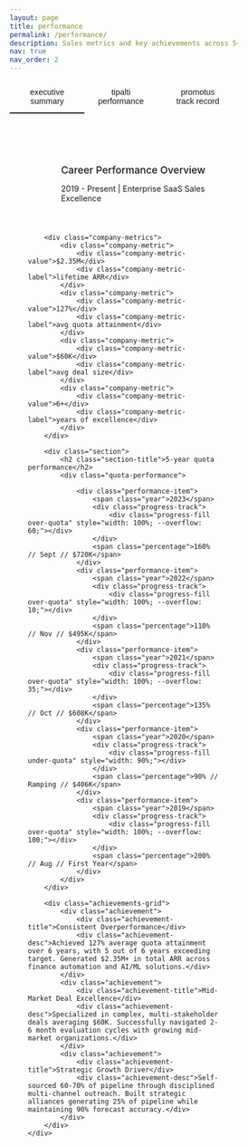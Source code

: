 ```yaml
---
layout: page
title: performance
permalink: /performance/
description: Sales metrics and key achievements across 5+ years of quota overattainment.
nav: true
nav_order: 2
---
```


<style>
* {
    margin: 0;
    padding: 0;
    box-sizing: border-box;
}

.performance-nav {
    display: flex;
    border-bottom: 1px solid var(--global-divider-color);
    margin-bottom: 2rem;
}

.nav-tab {
    padding: 0.75rem 1.5rem;
    background: none;
    border: none;
    color: var(--global-text-color-light);
    cursor: pointer;
    transition: all 0.3s ease;
    border-bottom: 2px solid transparent;
    font-size: 0.9rem;
}

.nav-tab.active {
    color: var(--global-theme-color);
    border-bottom-color: var(--global-theme-color);
}

.nav-tab:hover {
    color: var(--global-theme-color);
}

.tab-content {
    display: none;
}

.tab-content.active {
    display: block;
}

.section {
    margin-bottom: 2.5rem;
}

.section-title {
    font-size: 1.25rem;
    font-weight: 400;
    color: var(--global-text-color);
    margin-bottom: 1.5rem;
    border-bottom: 1px solid var(--global-divider-color);
    padding-bottom: 0.5rem;
}

.quota-performance {
    background: var(--global-bg-color);
    border: 1px solid var(--global-divider-color);
    padding: 1.5rem;
}

.performance-item {
    display: flex;
    align-items: center;
    margin-bottom: 1rem;
    font-size: 0.9rem;
}

.performance-item:last-child {
    margin-bottom: 0;
}

.year {
    min-width: 50px;
    font-weight: 500;
    color: var(--global-text-color);
}

.progress-track {
    flex: 1;
    height: 8px;
    background: var(--global-divider-color);
    margin: 0 1rem;
    border-radius: 4px;
    overflow: visible;
    position: relative;
}

.progress-fill {
    height: 100%;
    border-radius: 4px;
    transition: width 2s cubic-bezier(0.4, 0, 0.2, 1);
    position: relative;
    z-index: 1;
}

.progress-fill.over-quota {
    background: linear-gradient(90deg, #10b981, var(--global-theme-color));
    position: relative;
}

.progress-fill.over-quota::after {
    content: '';
    position: absolute;
    right: -2px;
    top: -2px;
    width: calc(var(--overflow) * 1%);
    height: 12px;
    background: linear-gradient(90deg, var(--global-theme-color), #d946ef);
    border-radius: 4px;
}

.progress-fill.under-quota {
    background: linear-gradient(90deg, #f59e0b, #f97316);
}

.percentage {
    min-width: 160px;
    text-align: right;
    font-weight: 600;
    color: var(--global-text-color);
    font-size: 0.85rem;
}

.company-section {
    border: 1px solid var(--global-divider-color);
    background: var(--global-bg-color);
    padding: 2rem;
    margin-bottom: 2rem;
    border-radius: 4px;
}

.company-header {
    display: flex;
    align-items: center;
    margin-bottom: 1.5rem;
    padding-bottom: 1rem;
    border-bottom: 1px solid var(--global-divider-color);
}

.company-logo {
    width: 50px;
    height: 50px;
    background: var(--global-theme-color);
    border-radius: 4px;
    display: flex;
    align-items: center;
    justify-content: center;
    color: white;
    font-weight: 700;
    margin-right: 1rem;
    font-size: 1.5rem;
}

.company-info h3 {
    font-size: 1.1rem;
    font-weight: 500;
    color: var(--global-text-color);
    margin-bottom: 0.25rem;
}

.company-info .tenure {
    color: var(--global-text-color-light);
    font-size: 0.875rem;
}

.company-metrics {
    display: grid;
    grid-template-columns: repeat(auto-fit, minmax(150px, 1fr));
    gap: 1rem;
    margin-bottom: 1.5rem;
}

.company-metric {
    text-align: center;
    padding: 1rem;
    border: 1px solid var(--global-divider-color);
    border-radius: 4px;
    transition: all 0.3s ease;
}

.company-metric:hover {
    border-color: var(--global-theme-color);
    transform: translateY(-2px);
}

.company-metric-value {
    font-size: 1.5rem;
    font-weight: 700;
    color: var(--global-theme-color);
    margin-bottom: 0.25rem;
}

.company-metric-label {
    color: var(--global-text-color-light);
    font-size: 0.8rem;
}

.achievements-grid {
    display: grid;
    grid-template-columns: repeat(auto-fit, minmax(280px, 1fr));
    gap: 1.5rem;
}

.achievement {
    padding: 1.25rem;
    border: 1px solid var(--global-divider-color);
    background: var(--global-bg-color);
    transition: all 0.3s ease;
    border-radius: 4px;
}

.achievement:hover {
    border-color: var(--global-theme-color);
    box-shadow: 0 4px 12px rgba(181, 9, 172, 0.15);
    transform: translateY(-4px);
}

.achievement-title {
    font-weight: 500;
    color: var(--global-text-color);
    margin-bottom: 0.5rem;
    font-size: 0.95rem;
}

.achievement-desc {
    color: var(--global-text-color-light);
    font-size: 0.875rem;
    line-height: 1.5;
}

.charts-grid {
    display: grid;
    grid-template-columns: repeat(auto-fit, minmax(300px, 1fr));
    gap: 2rem;
    margin-top: 2rem;
}

.chart-container {
    background: var(--global-bg-color);
    border: 1px solid var(--global-divider-color);
    border-radius: 8px;
    padding: 1.5rem;
    transition: all 0.3s ease;
}

.chart-container:hover {
    border-color: var(--global-theme-color);
    box-shadow: 0 4px 12px rgba(181, 9, 172, 0.15);
    transform: translateY(-2px);
}

.chart-container h4 {
    font-size: 1rem;
    font-weight: 500;
    color: var(--global-text-color);
    margin-bottom: 1rem;
    text-align: center;
}

.chart {
    display: flex;
    flex-direction: column;
    gap: 0.75rem;
}

.chart-bar {
    height: 40px;
    border-radius: 6px;
    display: flex;
    align-items: center;
    padding: 0 1rem;
    position: relative;
    transition: all 0.3s ease;
    overflow: hidden;
}

.chart-bar:hover {
    transform: scale(1.02);
    box-shadow: 0 2px 8px rgba(0, 0, 0, 0.2);
}

.chart-label {
    color: white;
    font-weight: 600;
    font-size: 0.85rem;
    text-shadow: 0 1px 2px rgba(0, 0, 0, 0.3);
    z-index: 2;
    position: relative;
}

@media (max-width: 768px) {
    .achievements-grid {
        grid-template-columns: 1fr;
    }
    
    .charts-grid {
        grid-template-columns: 1fr;
    }
    
    .performance-nav {
        overflow-x: auto;
        white-space: nowrap;
    }
    
    .nav-tab {
        flex-shrink: 0;
    }
}
</style>

<div class="performance-nav">
    <button class="nav-tab active" onclick="showTab('summary')">executive summary</button>
    <button class="nav-tab" onclick="showTab('tipalti')">tipalti performance</button>
    <button class="nav-tab" onclick="showTab('promotus')">promotus track record</button>
</div>

<!-- Executive Summary Tab -->
<div id="summary" class="tab-content active">
    <div class="company-section">
        <div class="company-header">
            <div class="company-logo">★</div>
            <div class="company-info">
                <h3>Career Performance Overview</h3>
                <p class="tenure">2019 - Present | Enterprise SaaS Sales Excellence</p>
            </div>
        </div>
        
        <div class="company-metrics">
            <div class="company-metric">
                <div class="company-metric-value">$2.35M</div>
                <div class="company-metric-label">lifetime ARR</div>
            </div>
            <div class="company-metric">
                <div class="company-metric-value">127%</div>
                <div class="company-metric-label">avg quota attainment</div>
            </div>
            <div class="company-metric">
                <div class="company-metric-value">$60K</div>
                <div class="company-metric-label">avg deal size</div>
            </div>
            <div class="company-metric">
                <div class="company-metric-value">6+</div>
                <div class="company-metric-label">years of excellence</div>
            </div>
        </div>
        
        <div class="section">
            <h2 class="section-title">5-year quota performance</h2>
            <div class="quota-performance">

                <div class="performance-item">
                    <span class="year">2023</span>
                    <div class="progress-track">
                        <div class="progress-fill over-quota" style="width: 100%; --overflow: 60;"></div>
                    </div>
                    <span class="percentage">160% // Sept // $720K</span>
                </div>
                <div class="performance-item">
                    <span class="year">2022</span>
                    <div class="progress-track">
                        <div class="progress-fill over-quota" style="width: 100%; --overflow: 10;"></div>
                    </div>
                    <span class="percentage">110% // Nov // $495K</span>
                </div>
                <div class="performance-item">
                    <span class="year">2021</span>
                    <div class="progress-track">
                        <div class="progress-fill over-quota" style="width: 100%; --overflow: 35;"></div>
                    </div>
                    <span class="percentage">135% // Oct // $608K</span>
                </div>
                <div class="performance-item">
                    <span class="year">2020</span>
                    <div class="progress-track">
                        <div class="progress-fill under-quota" style="width: 90%;"></div>
                    </div>
                    <span class="percentage">90% // Ramping // $406K</span>
                </div>
                <div class="performance-item">
                    <span class="year">2019</span>
                    <div class="progress-track">
                        <div class="progress-fill over-quota" style="width: 100%; --overflow: 100;"></div>
                    </div>
                    <span class="percentage">200% // Aug // First Year</span>
                </div>
            </div>
        </div>
        
        <div class="achievements-grid">
            <div class="achievement">
                <div class="achievement-title">Consistent Overperformance</div>
                <div class="achievement-desc">Achieved 127% average quota attainment over 6 years, with 5 out of 6 years exceeding target. Generated $2.35M+ in total ARR across finance automation and AI/ML solutions.</div>
            </div>
            <div class="achievement">
                <div class="achievement-title">Mid-Market Deal Excellence</div>
                <div class="achievement-desc">Specialized in complex, multi-stakeholder deals averaging $60K. Successfully navigated 2-6 month evaluation cycles with growing mid-market organizations.</div>
            </div>
            <div class="achievement">
                <div class="achievement-title">Strategic Growth Driver</div>
                <div class="achievement-desc">Self-sourced 60-70% of pipeline through disciplined multi-channel outreach. Built strategic alliances generating 25% of pipeline while maintaining 90% forecast accuracy.</div>
            </div>
        </div>
    </div>
</div>

<!-- Tipalti Performance Tab -->
<div id="tipalti" class="tab-content">
    <div class="company-section">
        <div class="company-header">
            <div class="company-logo">T</div>
            <div class="company-info">
                <h3>Tipalti - Commercial Account Executive</h3>
                <p class="tenure">April 2024 - Present | Finance Automation Platform</p>
            </div>
        </div>
        
        <div class="company-metrics">
            <div class="company-metric">
                <div class="company-metric-value">$150K</div>
                <div class="company-metric-label">ARR closed</div>
            </div>
            <div class="company-metric">
                <div class="company-metric-value">4+</div>
                <div class="company-metric-label">qualified opps/quarter</div>
            </div>
            <div class="company-metric">
                <div class="company-metric-value">60-70%</div>
                <div class="company-metric-label">self-sourced pipeline</div>
            </div>
            <div class="company-metric">
                <div class="company-metric-value">90%</div>
                <div class="company-metric-label">forecast accuracy</div>
            </div>
        </div>
        
        <div class="achievements-grid">
            <div class="achievement">
                <div class="achievement-title">Competitive Market Success</div>
                <div class="achievement-desc">$150K ARR closed during tenure, navigating a competitive vendor landscape with Bill.com, Ramp, and other established players in the finance automation space.</div>
            </div>
            <div class="achievement">
                <div class="achievement-title">Pipeline Generation Excellence</div>
                <div class="achievement-desc">Consistently delivered 4+ qualified opportunities per quarter, meeting pipeline goals for a mid-market territory through disciplined multi-channel outreach.</div>
            </div>
            <div class="achievement">
                <div class="achievement-title">Self-Sourcing Mastery</div>
                <div class="achievement-desc">Self-sourced 60–70% of pipeline through disciplined multi-channel outreach, off-cycle calls, and partner-led introductions.</div>
            </div>
            <div class="achievement">
                <div class="achievement-title">Complex Deal Management</div>
                <div class="achievement-desc">Managed complex sales cycles spanning 2–6 months with 4–7 key stakeholders per deal, ensuring thorough evaluation and stakeholder alignment.</div>
            </div>
            <div class="achievement">
                <div class="achievement-title">Strategic Alliance Impact</div>
                <div class="achievement-desc">Contributed to 25% of pipeline via alliance partnerships with NetSuite consulting firms, leveraging partner relationships for mutual success.</div>
            </div>
            <div class="achievement">
                <div class="achievement-title">Pipeline Coverage Excellence</div>
                <div class="achievement-desc">Maintained 2.5x pipeline coverage consistently to support forecast accuracy and quota attainment, ensuring reliable revenue projections.</div>
            </div>
            <div class="achievement">
                <div class="achievement-title">Forecast Accuracy</div>
                <div class="achievement-desc">Achieved and maintained 90% forecast accuracy, ensuring reliable revenue projections and planning for the organization.</div>
            </div>
        </div>
    </div>
</div>

<!-- Promotus Track Record Tab -->
<div id="promotus" class="tab-content">
    <div class="company-section">
        <div class="company-header">
            <div class="company-logo">P</div>
            <div class="company-info">
                <h3>Promotus.ai - Account Executive</h3>
                <p class="tenure">February 2019 - February 2024 | AI/ML Marketing Solutions</p>
            </div>
        </div>
        
        <div class="company-metrics">
            <div class="company-metric">
                <div class="company-metric-value">$2.2M</div>
                <div class="company-metric-label">total ARR (5 years)</div>
            </div>
            <div class="company-metric">
                <div class="company-metric-value">139%</div>
                <div class="company-metric-label">avg quota attainment</div>
            </div>
            <div class="company-metric">
                <div class="company-metric-value">30%</div>
                <div class="company-metric-label">demo-to-close rate</div>
            </div>
            <div class="company-metric">
                <div class="company-metric-value">90%</div>
                <div class="company-metric-label">forecast accuracy</div>
            </div>
        </div>
        
        <div class="section">
            <h2 class="section-title">5-year quota performance</h2>
            <div class="quota-performance">
                <div class="performance-item">
                    <span class="year">2023</span>
                    <div class="progress-track">
                        <div class="progress-fill over-quota" style="width: 100%; --overflow: 60;"></div>
                    </div>
                    <span class="percentage">160% // Sept // $720K</span>
                </div>
                <div class="performance-item">
                    <span class="year">2022</span>
                    <div class="progress-track">
                        <div class="progress-fill over-quota" style="width: 100%; --overflow: 10;"></div>
                    </div>
                    <span class="percentage">110% // Nov // $495K</span>
                </div>
                <div class="performance-item">
                    <span class="year">2021</span>
                    <div class="progress-track">
                        <div class="progress-fill over-quota" style="width: 100%; --overflow: 35;"></div>
                    </div>
                    <span class="percentage">135% // Oct // $608K</span>
                </div>
                <div class="performance-item">
                    <span class="year">2020</span>
                    <div class="progress-track">
                        <div class="progress-fill under-quota" style="width: 90%;"></div>
                    </div>
                    <span class="percentage">90% // Ramping // $406K</span>
                </div>
                <div class="performance-item">
                    <span class="year">2019</span>
                    <div class="progress-track">
                        <div class="progress-fill over-quota" style="width: 100%; --overflow: 100;"></div>
                    </div>
                    <span class="percentage">200% // Aug // 143 Opps</span>
                </div>
            </div>
        </div>
        
        <div class="achievements-grid">
            <div class="achievement">
                <div class="achievement-title">Mid-Market Deal Excellence</div>
                <div class="achievement-desc">Orchestrated complex AI/ML implementations for growing mid-market accounts. Partnered with Sales Engineers on 350+ technical demonstrations, achieving ≈30% demo-to-close conversion rate.</div>
            </div>
            <div class="achievement">
                <div class="achievement-title">Sales Operations Excellence</div>
                <div class="achievement-desc">Championed Outreach.io adoption, building targeted sequences that increased response rates by 20%. Maintained 2.5x pipeline coverage consistently with ≈90% forecast accuracy.</div>
            </div>
            <div class="achievement">
                <div class="achievement-title">Revenue Team Leadership</div>
                <div class="achievement-desc">Built and led 5-person pod (2 SDRs, 1 CSM, 2 Marketing). Implemented SCRAPPY qualification frameworks, improving team win rate from 18% to 23%.</div>
            </div>
        </div>
    </div>
</div>

<script>
function showTab(tabName) {
    // Hide all tab contents
    const tabContents = document.querySelectorAll('.tab-content');
    tabContents.forEach(content => {
        content.classList.remove('active');
    });
    
    // Remove active class from all nav tabs
    const navTabs = document.querySelectorAll('.nav-tab');
    navTabs.forEach(tab => {
        tab.classList.remove('active');
    });
    
    // Show selected tab content
    document.getElementById(tabName).classList.add('active');
    
    // Add active class to clicked nav tab
    event.target.classList.add('active');
}
</script>